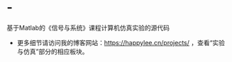 # -
基于Matlab的《信号与系统》课程计算机仿真实验的源代码

- 更多细节请访问我的博客网站：https://happylee.cn/projects/ ，查看“实验与仿真”部分的相应板块。
